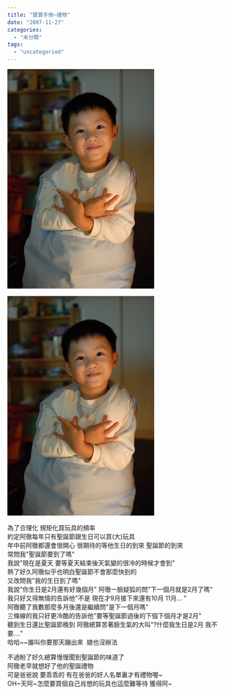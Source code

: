 ```yaml
---
title: "寶寶手冊~禮物"
date: "2007-11-27"
categories: 
  - "未分類"
tags: 
  - "uncategoried"
---
```


![](images/2064675478_1203348327.jpg)

![](images/2064675478_1203348327.jpg)  
  
為了合理化 規矩化買玩具的頻率  
約定阿徹每年只有聖誕節跟生日可以買(大)玩具  
年中前阿徹都還會很開心 很期待的等他生日的到來 聖誕節的到來  
常問我"聖誕節要到了嗎"  
我說"現在是夏天 要等夏天結束後天氣變的很冷的時候才會到"  
熱了好久阿徹似乎也明白聖誕節不會那麼快到的  
又改問我"我的生日到了嗎"  
我說"你生日是2月還有好幾個月" 阿徹一臉疑狐的問"下一個月就是2月了嗎"  
我只好又得無情的告訴他"不是 現在才9月接下來還有10月 11月… "  
阿徹聽了我數那麼多月後還是繼續問"是下一個月嗎"   
三條線的我只好更冷酷的告訴他"要等聖誕節過後的下個下個月才是2月"  
聽到生日還比聖誕節晚到 阿徹總算苦著臉生氣的大叫"?什麼我生日是2月 我不要…."  
哈哈~~誰叫你要那天蹦出來  娘也沒辦法

不過盼了好久總算慢慢聞到聖誕節的味道了  
阿徹老早就想好了他的聖誕禮物  
可是爸爸說 要乖乖的 有在爸爸的好人名單裏才有禮物喔~  
OH~天阿~怎麼要買個自己肖想的玩具也這麼難等待 獲得阿~

